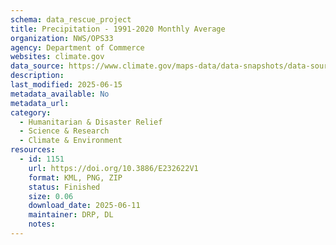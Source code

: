 ```yaml
---
schema: data_rescue_project 
title: Precipitation - 1991-2020 Monthly Average
organization: NWS/OPS33
agency: Department of Commerce
websites: climate.gov
data_source: https://www.climate.gov/maps-data/data-snapshots/data-source/precipitation-1991-2020-monthly-average
description: 
last_modified: 2025-06-15
metadata_available: No
metadata_url: 
category:
  - Humanitarian & Disaster Relief 
  - Science & Research 
  - Climate & Environment 
resources:
  - id: 1151
    url: https://doi.org/10.3886/E232622V1
    format: KML, PNG, ZIP
    status: Finished
    size: 0.06
    download_date: 2025-06-11
    maintainer: DRP, DL
    notes: 
---
```

